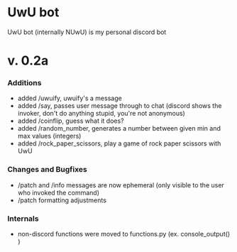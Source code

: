 # UwU bot
UwU bot (internally NUwU) is my personal discord bot

# v. 0.2a
### Additions
- added /uwuify, uwuify's a message
- added /say, passes user message through to chat (discord shows the invoker, don't do anything stupid, you're not anonymous)
- added /coinflip, guess what it does?
- added /random_number, generates a number between given min and max values (integers)
- added /rock_paper_scissors, play a game of rock paper scissors with UwU

### Changes and Bugfixes
- /patch and /info messages are now ephemeral (only visible to the user who invoked the command)
- /patch formatting adjustments

### Internals
- non-discord functions were moved to functions.py (ex. console_output() )
